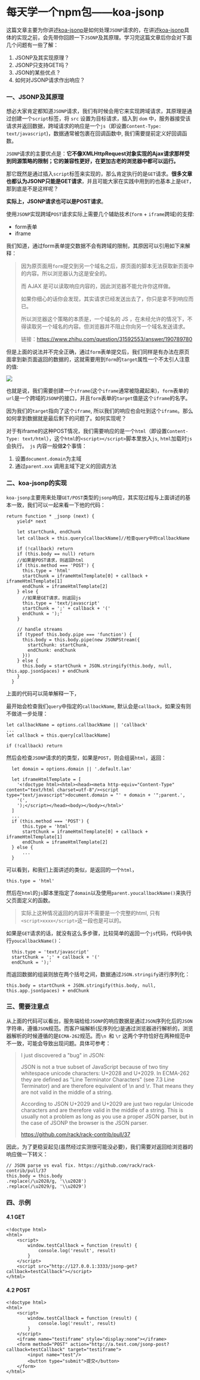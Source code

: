 # 每天学一个npm包——koa-jsonp
这篇文章主要为你讲述[koa-jsonp](https://github.com/kilianc/koa-jsonp/blob/master/lib/jsonp.js)是如何处理`JSONP`请求的，在讲述[koa-jsonp](https://github.com/kilianc/koa-jsonp/blob/master/lib/jsonp.js)具体的实现之前，会先带你回顾一下`JSONP`及其原理。学习完这篇文章后你会对下面几个问题有一些了解：

1. JSONP及其实现原理？
2. JSONP只支持GET吗？
3. JSON的某些优点？
4. 如何对JSONP请求作出响应？

### 一、JSONP及其原理
想必大家肯定都知道`JSONP`请求，我们有时候会用它来实现跨域请求，其原理是通过创建一个` script `标签，将 `src` 设置为目标请求，插入到 `dom` 中，服务器接受该请求并返回数据，跨域请求的响应是一个`js`（即设置`Content-Type: text/javascript`)，数据通常被包裹在回调函数中, 我们需要提前定义好回调函数。

`JSONP`请求的主要优点是：**它不像XMLHttpRequest对象实现的Ajax请求那样受到同源策略的限制；它的兼容性更好，在更加古老的浏览器中都可以运行。**

那它既然是通过插入`script`标签来实现的，那么肯定执行的是`GET`请求。**很多文章也都认为JSONP只能是GET请求**，并且可能大家在实践中用到的也基本上是`GET`，那到底是不是这样呢？

**实际上，JSONP请求也可以是POST请求**。

使用`JSONP`实现跨域`POST`请求实际上需要几个辅助技术(`form` + `iframe`跨域)的支撑:

- form表单
- iframe

我们知道，通过form表单提交数据不会有跨域的限制，其原因可以引用如下来解释：

>因为原页面用` form `提交到另一个域名之后，原页面的脚本无法获取新页面中的内容。所以浏览器认为这是安全的。
>
>而 AJAX 是可以读取响应内容的，因此浏览器不能允许你这样做。
>
>如果你细心的话你会发现，其实请求已经发送出去了，你只是拿不到响应而已。
>
>所以浏览器这个策略的本质是，一个域名的 JS ，在未经允许的情况下，不得读取另一个域名的内容。但浏览器并不阻止你向另一个域名发送请求。
>
>链接：https://www.zhihu.com/question/31592553/answer/190789780

但是上面的说法并不完全正确，通过`form`表单提交后，我们同样是有办法在原页面拿到新页面返回的数据的，这就需要用到`form`的`target`属性一个不太引人注意的值:

![](https://github.com/DuLinRain/pictures/blob/master/form-target.png?raw=true)

也就是说，我们需要创建一个`iframe`(这个`iframe`通常被隐藏起来)，`form`表单的`url`是一个跨域的`JSONP`的接口，并且`form`表单的`target`值是这个`iframe`的名字。

因为我们的`target`指向了这个`iframe`, 所以我们的响应也会吐到这个`iframe`。那么如何拿到数据就是最后剩下的问题了。如何实现呢？

对于有iframe的这种POST情况，我们需要响应的是一个`html`（即设置`Content-Type: text/html`），这个`html`的`<script></script>`脚本里放入`js`, `html`加载时`js`会执行。` js` 内容一般做**2**个事情：

1. 设置`document.domain`为主域
2. 通过`parent.xxx` 调用主域下定义的回调方法

### 二、koa-jsonp的实现
`koa-jsonp`主要用来处理`GET/POST`类型的`jsonp`响应，其实现过程与上面讲述的基本一致，我们可以一起来看一下他的代码：

	return function * _jsonp (next) {
	    yield* next
	
	    let startChunk, endChunk
	    let callback = this.query[callbackName]//检查query中的callbackName
	
	    if (!callback) return
	    if (this.body == null) return
	    //如果是POST请求，则返回html
	    if (this.method === 'POST') {
	      this.type = 'html'
	      startChunk = iframeHtmlTemplate[0] + callback + iframeHtmlTemplate[1]
	      endChunk = iframeHtmlTemplate[2]
	    } else {
	      //如果是GET请求，则返回js
	      this.type = 'text/javascript'
	      startChunk = ';' + callback + '('
	      endChunk = ');'
	    }
	
	    // handle streams
	    if (typeof this.body.pipe === 'function') {
	      this.body = this.body.pipe(new JSONPStream({
	        startChunk: startChunk,
	        endChunk: endChunk
	      }))
	    } else {
	      this.body = startChunk + JSON.stringify(this.body, null, this.app.jsonSpaces) + endChunk
	    }
	  }

上面的代码可以简单解释一下，

最开始会检查我们`query`中指定的`callbackName`, 默认会是`callback`，如果没有则不做进一步处理：

	let callbackName = options.callbackName || 'callback'
	...
	let callback = this.query[callbackName]

	if (!callback) return

然后会检查`JSONP`请求的的类型，如果是`POST`，则会组装`html`，返回：

	  let domain = options.domain || '.default.lan'
	 
	  let iframeHtmlTemplate = [
	    '<!doctype html><html><head><meta http-equiv="Content-Type" content="text/html charset=utf-8"/><script type="text/javascript">document.domain = "' + domain + '";parent.',
	    '(',
	    ');</script></head><body></body></html>'
	  ]
	  ...
	  if (this.method === 'POST') {
	      this.type = 'html'
	      startChunk = iframeHtmlTemplate[0] + callback + iframeHtmlTemplate[1]
	      endChunk = iframeHtmlTemplate[2]
	  } else {
	      ...
	  }	
	  
可以看到，和我们上面讲述的类似，是返回的一个`html`，

	this.type = 'html'

然后在`html`的`js`脚本里指定了`domain`以及使用`parent.youcallbackName()`来执行父页面定义的函数。

>实际上这种情况返回的内容并不需要是一个完整的html, 只有`<script>xxxx</script>`这一段也是可以的。

如果是`GET`请求的话，就没有这么多步骤，比较简单的返回一个`js`代码，代码中执行`youcallbackName()`：

      this.type = 'text/javascript'
      startChunk = ';' + callback + '('
      endChunk = ');'

而返回数据的组装则放在两个括号之间，数据通过`JSON.stringify`进行序列化：

	this.body = startChunk + JSON.stringify(this.body, null, this.app.jsonSpaces) + endChunk

### 三、需要注意点
从上面的代码可以看出，服务端给给`JSONP`的响应数据是通过`JSON`序列化后的`JSON`字符串，遵循`JSON`规范。而客户端解析(反序列化)是通过浏览器进行解析的，浏览器解析的时候遵循的是`ECMA-262`规范。而`\n `和 `\r` 这两个字符恰好在两种规范中不一致，可能会导致出现问题。具体可参考：

>I just discovered a "bug" in JSON:
>
>JSON is not a true subset of JavaScript because of two tiny whitespace unicode characters: U+2028 and U+2029. In ECMA-262 they are defined as "Line Terminator Characters" (see 7.3 Line Terminator) and are therefore equivalent of \n and \r. That means they are not valid in the middle of a string.
>
>According to JSON U+2029 and U+2029 are just two regular Unicode characters and are therefore valid in the middle of a string. This is usually not a problem as long as you use a proper JSON parser, but in the case of JSONP the browser is the JSON parser.
>
>https://github.com/rack/rack-contrib/pull/37

因此，为了更稳妥起见(虽然经过实测很可能没必要)，我们需要对返回给浏览器的响应做一下转义：

	// JSON parse vs eval fix. https://github.com/rack/rack-contrib/pull/37
	this.body = this.body
	.replace(/\u2028/g, '\\u2028')
	.replace(/\u2029/g, '\\u2029')

### 四、示例

#### 4.1 GET

	<!doctype html>
	<html>    
	    <script>
	        window.testCallback = function (result) {
	            console.log('result', result)
	        }
	    </script>
	    <script src="http://127.0.0.1:3333/jsonp-get?callback=testCallback"></script>
	</html>

#### 4.2 POST

	<!doctype html>
	<html>
	    <script>
	        window.testCallback = function (result) {
	            console.log('result', result)
	        }
	    </script>
	    <iframe name="testiframe" style="display:none"></iframe>
	    <form method="POST" action="http://a.test.com/jsonp-post?callback=testCallback" target="testiframe">
	        <input name="test"/>
	        <button type="submit">提交</button>
	    </form>
	</html>
